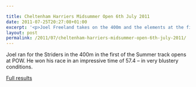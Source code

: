 ```yaml
---

title: Cheltenham Harriers Midsummer Open 6th July 2011
date: 2011-07-25T20:27:08+01:00
excerpt: '<p>Joel Freeland takes on the 400m and the elements at the first of the Cheltenham Harrier Midsummer Opens</p>'
layout: post
permalink: /2011/07/cheltenham-harriers-midsummer-open-6th-july-2011/
---
```

Joel ran for the Striders in the 400m in the first of the Summer track opens at POW. He won his race in an impressive time of 57.4 &#8211; in very blustery conditions.

<a href="http://athleticprowess.co.uk/index.php/component/content/article/128-article-1" target="_blank" rel="nofollow">Full results</a>